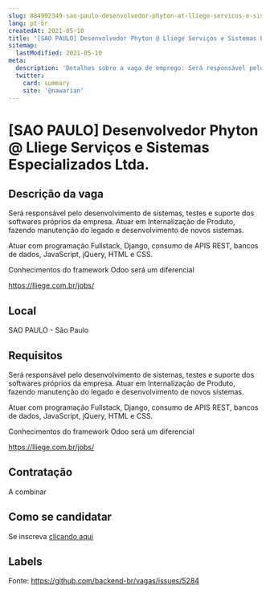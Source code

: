 ```yaml
---
slug: 884992349-sao-paulo-desenvolvedor-phyton-at-lliege-servicos-e-sistemas-especializados-ltda
lang: pt-br
createdAt: 2021-05-10
title: '[SAO PAULO] Desenvolvedor Phyton @ Lliege Serviços e Sistemas Especializados Ltda. - Vaga de Emprego'
sitemap:
  lastModified: 2021-05-10
meta:
  description: 'Detalhes sobre a vaga de emprego: Será responsável pelo desenvolvimento de sistemas, testes e suporte dos softwares próprios da empresa. Atuar em Internalização de Produto, fazendo manutenção do legado e desenvolvimento de novos sistemas. Atuar com programação Fullstack, Django, consumo de APIS REST, bancos de dados, JavaScript, jQuery, HTML e CSS. Conhecimentos do framework Odoo será um diferencial  https://lliege.com.br/jobs/'
  twitter:
    card: summary
    site: '@nawarian'
---
```


# [SAO PAULO] Desenvolvedor Phyton @ Lliege Serviços e Sistemas Especializados Ltda.

## Descrição da vaga

Será responsável pelo desenvolvimento de sistemas, testes e suporte dos softwares próprios da empresa. Atuar em Internalização de Produto, fazendo manutenção do legado e desenvolvimento de novos sistemas.

Atuar com programação Fullstack, Django, consumo de APIS REST, bancos de dados, JavaScript, jQuery, HTML e CSS.

Conhecimentos do framework Odoo será um diferencial


https://lliege.com.br/jobs/

## Local

SAO PAULO - São Paulo

## Requisitos

Será responsável pelo desenvolvimento de sistemas, testes e suporte dos softwares próprios da empresa. Atuar em Internalização de Produto, fazendo manutenção do legado e desenvolvimento de novos sistemas.

Atuar com programação Fullstack, Django, consumo de APIS REST, bancos de dados, JavaScript, jQuery, HTML e CSS.

Conhecimentos do framework Odoo será um diferencial


https://lliege.com.br/jobs/

## Contratação

A combinar

## Como se candidatar

Se inscreva [clicando aqui](https://www.pyjobs.com.br/job/2553)

## Labels



Fonte: https://github.com/backend-br/vagas/issues/5284